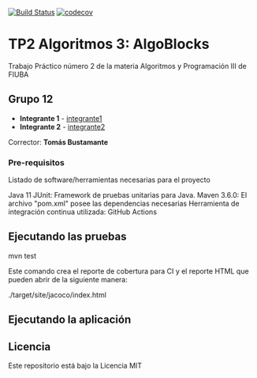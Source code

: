 [![Build Status](https://travis-ci.org/fiuba/algo3_proyecto_base_tp2.svg?branch=master)](https://travis-ci.org/fiuba/algo3_proyecto_base_tp2) [![codecov](https://codecov.io/gh/fiuba/algo3_proyecto_base_tp2/branch/master/graph/badge.svg)](https://codecov.io/gh/fiuba/algo3_proyecto_base_tp2)



# TP2 Algoritmos 3: AlgoBlocks

Trabajo Práctico número 2 de la materia Algoritmos y Programación III de FIUBA

## Grupo 12

* **Integrante 1** - [integrante1](https://github.com/trinibucc)
* **Integrante 2** - [integrante2](https://github.com/martinschipani)


Corrector: **Tomás Bustamante**

### Pre-requisitos

Listado de software/herramientas necesarias para el proyecto


Java 11
JUnit: Framework de pruebas unitarias para Java.
Maven 3.6.0: El archivo "pom.xml" posee las dependencias necesarias
Herramienta de integración continua utilizada: GitHub Actions



## Ejecutando las pruebas

mvn test

Este comando crea el reporte de cobertura para CI y el reporte HTML que pueden abrir de la siguiente manera:


<broswer> ./target/site/jacoco/index.html


## Ejecutando la aplicación



## Licencia

Este repositorio está bajo la Licencia MIT
